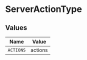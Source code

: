 # ServerActionType


## Values

| Name      | Value     |
| --------- | --------- |
| `ACTIONS` | actions   |